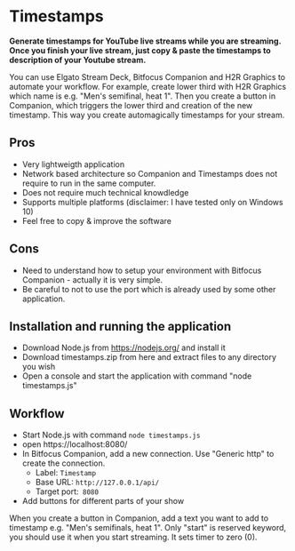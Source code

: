 # Timestamps
**Generate timestamps for YouTube live streams while you are streaming. Once you finish your live stream, just copy & paste the timestamps to description of your Youtube stream.**

You can use Elgato Stream Deck, Bitfocus Companion and H2R Graphics to automate your workflow. For example, create lower third with H2R Graphics which name is e.g. "Men's semifinal, heat 1". Then you create a button in Companion, which triggers the lower third and creation of the new timestamp. This way you create automagically timestamps for your stream.

## Pros
- Very lightweigth application
- Network based architecture so Companion and Timestamps does not require to run in the same computer.
- Does not require much technical knowdledge
- Supports multiple platforms (disclaimer: I have tested only on Windows 10)
- Feel free to copy & improve the software

## Cons
- Need to understand how to setup your environment with Bitfocus Companion - actually it is very simple.
- Be careful to not to use the port which is already used by some other application.

## Installation and running the application
- Download Node.js from https://nodejs.org/ and install it
- Download timestamps.zip from here and extract files to any directory you wish
- Open a console and start the application with command "node timestamps.js"
  
## Workflow
- Start Node.js with command ```node timestamps.js```
- open https://localhost:8080/
- In Bitfocus Companion, add a new connection. Use "Generic http" to create the connection.
  - Label: `Timestamp`
  - Base URL: `http://127.0.0.1/api/`
  - Target port:` 8080`
- Add buttons for different parts of your show

When you create a button in Companion, add a text you want to add to timestamp e.g. "Men's semifinals, heat 1". Only "start" is reserved keyword, you should use it when you start streaming. It sets timer to zero (0).
